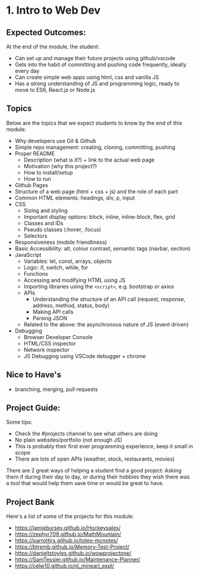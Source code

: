 ---
---

# 1. Intro to Web Dev

## Expected Outcomes:

At the end of the module, the student:

- Can set up and manage their future projects using github/vscode
- Gets into the habit of committing and pushing code frequently, ideally every day
- Can create simple web apps using html, css and vanilla JS
- Has a strong understanding of JS and programming logic, ready to move to ES6, React.js or Node.js

## Topics

Below are the topics that we expect students to know by the end of this module:

- Why developers use Git & Github
- Simple repo management: creating, cloning, committing, pushing
- Proper README
  - Description (what is it?) + link to the actual web page
  - Motivation (why this project?)
  - How to install/setup
  - How to run
- Github Pages
- Structure of a web page (html + css + js) and the role of each part
- Common HTML elements: headings, div, p, input
- CSS
  - Sizing and styling
  - Important display options: block, inline, inline-block, flex, grid
  - Classes and IDs
  - Pseudo classes (:hover, :focus)
  - Selectors
- Responsiveness (mobile friendliness)
- Basic Accessibility: alt, colour contrast, semantic tags (navbar, section)
- JavaScript
  - Variables: let, const, arrays, objects
  - Logic: if, switch, while, for
  - Functions
  - Accessing and modifying HTML using JS
  - Importing libraries using the `<script>`, e.g. bootstrap or axios
  - APIs
    - Understanding the structure of an API call (request, response, address, method, status, body)
    - Making API calls
    - Parsing JSON
  - Related to the above: the asynchronous nature of JS (event driven)
- Debugging
  - Browser Developer Console
  - HTML/CSS inspector
  - Network inspector
  - JS Debugging using VSCode debugger + chrome

## Nice to Have's

- branching, merging, pull requests

## Project Guide:

Some tips:

- Check the #projects channel to see what others are doing
- No plain websites/portfolio (not enough JS)
- This is probably their first ever programming experience, keep it small in scope
- There are lots of open APIs (weather, stock, restaurants, movies)

There are 2 great ways of helping a student find a good project: Asking them if during their day to day, or during their hobbies they wish there was a tool that would help them save time or would be great to have.

## Project Bank

Here's a list of some of the projects for this module:

- https://jamiebursey.github.io/Hockeysales/
- https://zephyr709.github.io/MathMountain/
- https://parrottjrs.github.io/totes-mcnotes/
- https://btremb.github.io/Memory-Test-Project/
- https://danieltstoyles.github.io/wowprojectone/
- https://SamTessier.github.io/Maintenance-Planner/
- https://celw10.github.io/nl_minearl_expl/
